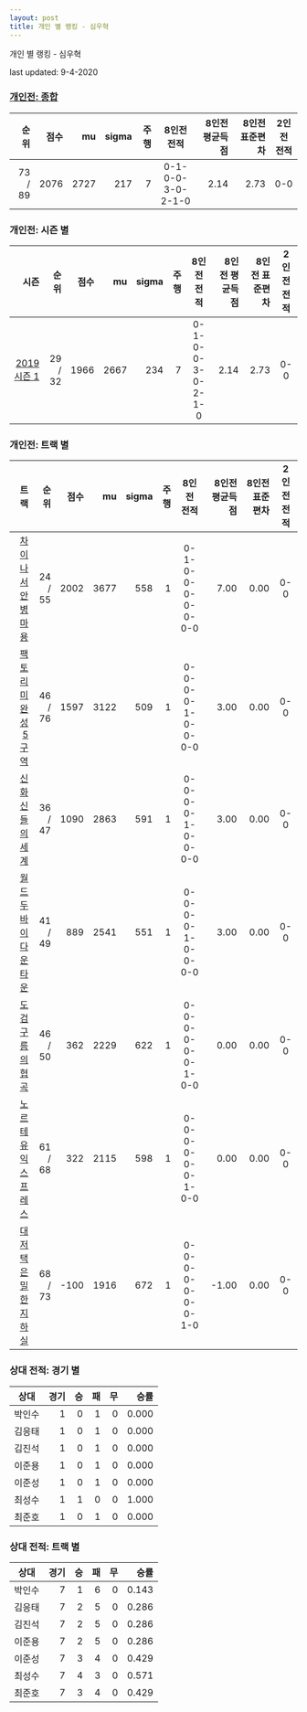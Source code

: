 ```yaml
---
layout: post
title: 개인 별 랭킹 - 심우혁
---
```



개인 별 랭킹 - 심우혁


last updated: 9-4-2020

### [개인전: 종합](../singles-full)

| 순위 | 점수 | mu | sigma | 주행 | 8인전 전적 | 8인전 평균득점 | 8인전 표준편차 | 2인전 전적 |
|---:|---:|---:|---:|---:|:---:|---:|---:|:---:|
| 73 / 89 | 2076 | 2727 | 217 | 7 | 0-1-0-0-3-0-2-1-0 | 2.14 | 2.73 | 0-0 |

### 개인전: 시즌 별

| 시즌 | 순위 | 점수 | mu | sigma | 주행 | 8인전 전적 | 8인전 평균득점 | 8인전 표준편차 | 2인전 전적 |
|---:|---:|---:|---:|---:|---:|:---:|---:|---:|:---:|
| [2019 시즌 1](../singles-s2019_1) | 29 / 32 | 1966 | 2667 | 234 | 7 |  0-1-0-0-3-0-2-1-0 | 2.14 | 2.73 | 0-0 |

### 개인전: 트랙 별

| 트랙 | 순위 | 점수 | mu | sigma | 주행 | 8인전 전적 | 8인전 평균득점 | 8인전 표준편차 | 2인전 전적 |
|---:|---:|---:|---:|---:|---:|:---:|---:|---:|:---:|
| [차이나 서안 병마용](../byeongma) | 24 / 55 | 2002 | 3677 | 558 | 1 | 0-1-0-0-0-0-0-0-0 | 7.00 | 0.00 | 0-0 |
| [팩토리 미완성 5구역](../district5) | 46 / 76 | 1597 | 3122 | 509 | 1 | 0-0-0-0-1-0-0-0-0 | 3.00 | 0.00 | 0-0 |
| [신화 신들의 세계](../shinsegye) | 36 / 47 | 1090 | 2863 | 591 | 1 | 0-0-0-0-1-0-0-0-0 | 3.00 | 0.00 | 0-0 |
| [월드 두바이 다운타운](../dubai) | 41 / 49 | 889 | 2541 | 551 | 1 | 0-0-0-0-1-0-0-0-0 | 3.00 | 0.00 | 0-0 |
| [도검 구름의 협곡](../hyupgog) | 46 / 50 | 362 | 2229 | 622 | 1 | 0-0-0-0-0-0-1-0-0 | 0.00 | 0.00 | 0-0 |
| [노르테유 익스프레스](../noex) | 61 / 68 | 322 | 2115 | 598 | 1 | 0-0-0-0-0-0-1-0-0 | 0.00 | 0.00 | 0-0 |
| [대저택 은밀한 지하실](../jeotaek) | 68 / 73 | -100 | 1916 | 672 | 1 | 0-0-0-0-0-0-0-1-0 | -1.00 | 0.00 | 0-0 |

### 상대 전적: 경기 별

| 상대 | 경기 | 승 | 패 | 무 | 승률 |
|:---:|---:|---:|---:|---:|---:|
| 박인수 | 1 | 0 | 1 | 0 | 0.000 |
| 김응태 | 1 | 0 | 1 | 0 | 0.000 |
| 김진석 | 1 | 0 | 1 | 0 | 0.000 |
| 이준용 | 1 | 0 | 1 | 0 | 0.000 |
| 이준성 | 1 | 0 | 1 | 0 | 0.000 |
| 최성수 | 1 | 1 | 0 | 0 | 1.000 |
| 최준호 | 1 | 0 | 1 | 0 | 0.000 |

### 상대 전적: 트랙 별

| 상대 | 경기 | 승 | 패 | 무 | 승률 |
|:---:|---:|---:|---:|---:|---:|
| 박인수 | 7 | 1 | 6 | 0 | 0.143 |
| 김응태 | 7 | 2 | 5 | 0 | 0.286 |
| 김진석 | 7 | 2 | 5 | 0 | 0.286 |
| 이준용 | 7 | 2 | 5 | 0 | 0.286 |
| 이준성 | 7 | 3 | 4 | 0 | 0.429 |
| 최성수 | 7 | 4 | 3 | 0 | 0.571 |
| 최준호 | 7 | 3 | 4 | 0 | 0.429 |
